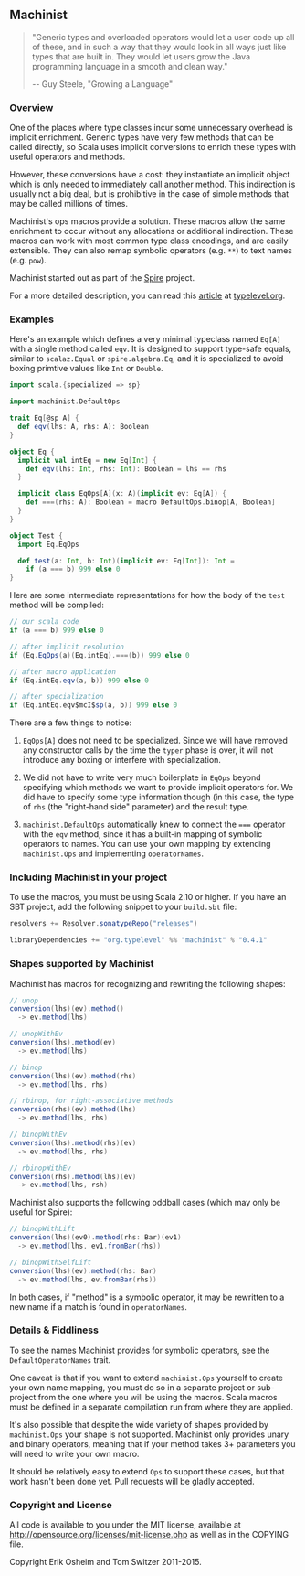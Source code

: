 ## Machinist

> "Generic types and overloaded operators would let a user code up all
> of these, and in such a way that they would look in all ways just
> like types that are built in. They would let users grow the Java
> programming language in a smooth and clean way."
>
> -- Guy Steele, "Growing a Language"

### Overview

One of the places where type classes incur some unnecessary overhead
is implicit enrichment. Generic types have very few methods that can
be called directly, so Scala uses implicit conversions to enrich these
types with useful operators and methods.

However, these conversions have a cost: they instantiate an implicit
object which is only needed to immediately call another method. This
indirection is usually not a big deal, but is prohibitive in the case
of simple methods that may be called millions of times.

Machinist's ops macros provide a solution. These macros allow the same
enrichment to occur without any allocations or additional
indirection. These macros can work with most common type class
encodings, and are easily extensible. They can also remap symbolic
operators (e.g. `**`) to text names (e.g. `pow`).

Machinist started out as part of the
[Spire](http://github.com/non/spire) project.

For a more detailed description, you can read this
[article](http://typelevel.org/blog/2013/10/13/spires-ops-macros.html)
at [typelevel.org](http://typelevel.org).

### Examples

Here's an example which defines a very minimal typeclass named `Eq[A]`
with a single method called `eqv`. It is designed to support type-safe
equals, similar to `scalaz.Equal` or `spire.algebra.Eq`, and it is
specialized to avoid boxing primtive values like `Int` or `Double`.

```scala
import scala.{specialized => sp}

import machinist.DefaultOps

trait Eq[@sp A] {
  def eqv(lhs: A, rhs: A): Boolean
}

object Eq {
  implicit val intEq = new Eq[Int] {
    def eqv(lhs: Int, rhs: Int): Boolean = lhs == rhs
  }

  implicit class EqOps[A](x: A)(implicit ev: Eq[A]) {
    def ===(rhs: A): Boolean = macro DefaultOps.binop[A, Boolean]
  }
}

object Test {
  import Eq.EqOps

  def test(a: Int, b: Int)(implicit ev: Eq[Int]): Int =
    if (a === b) 999 else 0
}
```

Here are some intermediate representations for how the body of the
`test` method will be compiled:

```scala
// our scala code
if (a === b) 999 else 0

// after implicit resolution
if (Eq.EqOps(a)(Eq.intEq).===(b)) 999 else 0

// after macro application
if (Eq.intEq.eqv(a, b)) 999 else 0

// after specialization
if (Eq.intEq.eqv$mcI$sp(a, b)) 999 else 0
```

There are a few things to notice:

1. `EqOps[A]` does not need to be specialized. Since we will have
removed any constructor calls by the time the `typer` phase is over,
it will not introduce any boxing or interfere with specialization.

2. We did not have to write very much boilerplate in `EqOps` beyond
specifying which methods we want to provide implicit operators for. We
did have to specify some type information though (in this case, the
type of `rhs` (the "right-hand side" parameter) and the result type.

3. `machinist.DefaultOps` automatically knew to connect the `===`
operator with the `eqv` method, since it has a built-in mapping of
symbolic operators to names. You can use your own mapping by extending
`machinist.Ops` and implementing `operatorNames`.

### Including Machinist in your project

To use the macros, you must be using Scala 2.10 or higher. If you have
an SBT project, add the following snippet to your `build.sbt` file:

```scala
resolvers += Resolver.sonatypeRepo("releases")

libraryDependencies += "org.typelevel" %% "machinist" % "0.4.1"
```

### Shapes supported by Machinist

Machinist has macros for recognizing and rewriting the following
shapes:

```scala
// unop
conversion(lhs)(ev).method()
  -> ev.method(lhs)

// unopWithEv
conversion(lhs).method(ev)
  -> ev.method(lhs)

// binop
conversion(lhs)(ev).method(rhs)
  -> ev.method(lhs, rhs)

// rbinop, for right-associative methods
conversion(rhs)(ev).method(lhs)
  -> ev.method(lhs, rhs)

// binopWithEv
conversion(lhs).method(rhs)(ev)
  -> ev.method(lhs, rhs)

// rbinopWithEv
conversion(rhs).method(lhs)(ev)
  -> ev.method(lhs, rsh)
```

Machinist also supports the following oddball cases (which may only be
useful for Spire):

```scala
// binopWithLift
conversion(lhs)(ev0).method(rhs: Bar)(ev1)
  -> ev.method(lhs, ev1.fromBar(rhs))

// binopWithSelfLift
conversion(lhs)(ev).method(rhs: Bar)
  -> ev.method(lhs, ev.fromBar(rhs))
```

In both cases, if "method" is a symbolic operator, it may be rewritten
to a new name if a match is found in `operatorNames`.

### Details & Fiddliness

To see the names Machinist provides for symbolic operators, see the
`DefaultOperatorNames` trait.

One caveat is that if you want to extend `machinist.Ops` yourself to
create your own name mapping, you must do so in a separate project or
sub-project from the one where you will be using the macros. Scala
macros must be defined in a separate compilation run from where they
are applied.

It's also possible that despite the wide variety of shapes provided by
`machinist.Ops` your shape is not supported. Machinist only provides
unary and binary operators, meaning that if your method takes 3+
parameters you will need to write your own macro.

It should be relatively easy to extend `Ops` to support these cases,
but that work hasn't been done yet. Pull requests will be gladly
accepted.

### Copyright and License

All code is available to you under the MIT license, available at
http://opensource.org/licenses/mit-license.php as well as in the
COPYING file.

Copyright Erik Osheim and Tom Switzer 2011-2015.

